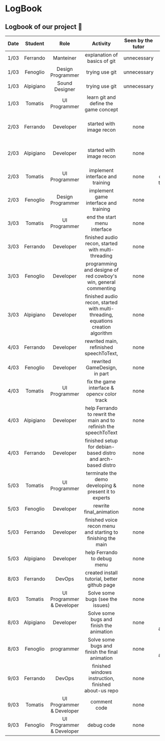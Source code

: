 # LogBook

## Logbook of our project :rocket:

| Date | Student | Role | Activity | Seen by the tutor | Note |
|:----:|:-------:|:----:|:--------:|:-----------------:|:----:|
|1/03| Ferrando  | Manteiner | explanation of basics of git|  unnecessary | |
|1/03| Fenoglio  | Design Programmer | trying use git | unnecessary | |
|1/03| Alpigiano | Sound Designer | trying use git | unnecessary| |
|1/03| Tomatis   | UI Programmer | learn git and define the game concept|| |
|2/03| Ferrando  | Developer | started with image recon | none | 3h opencv 3h meeting|
|2/03| Alpigiano | Developer | started with image recon | none | 3h opencv 3h meeting|
|2/03| Tomatis   | UI Programmer| implement interface and training | none | code to complete tomorrow
|2/03| Fenoglio  | Design Programmer| implement game interface and training | none | 3h code 3h meeting
|3/03| Tomatis   | UI Programmer| end the start menu interface | none | 6h
|3/03| Ferrando  | Developer | finished audio recon, started with multi-threading | none | 8h|
|3/03| Fenoglio  | Developer| programming and designe of red cowboy's win, general commenting| none | 6h|
|3/03| Alpigiano  | Developer |  finished audio recon, started with multi-threading, equations creation algorithm| none | 8h|
|4/03| Ferrando | Developer | rewrited main, refinished speechToText, | none |6h|
|4/03| Fenoglio | Developer | rewrited GameDesign, in part | none |6h|
|4/03| Tomatis | UI Programmer | fix the game interface & opencv color track | none | 6h |
|4/03| Alpigiano | Developer | help Ferrando to rewrit the main and to refinish the speechToText | none |6h|
|4/03| Ferrando | Developer | finished setup for debian-based distro and arch-based distro| none | 2h|
|5/03| Tomatis | UI Programmer | terminate the demo developing & present it to experts | none | 6h + 2H
|5/03| Fenoglio | Developer | rewrite final_animation | none | 6h + 2H
|5/03| Ferrando | Developer | finished voice recon menu and starting to finishing the main| none | 6h + 2h|
|5/03| Alpigiano | Developer | help Ferrando to debug menu| none | 6h |
|8/03| Ferrando | DevOps | created install tutorial, better github page| none | 6h |
|8/03| Tomatis | UI Programmer & Developer| Solve some bugs (see the issues) | none | 6h |
|8/03| Alpigiano | Developer| Solve some bugs and finish the animation | none | 6h + 3h in the afternoon |
|8/03| Fenoglio| programmer | Solve some bugs and finish the final animation | none | 6h + 3h in the afternoon|
|9/03| Ferrando | DevOps | finished windows instruction, finished about-us repo| none | 6h |
|9/03| Tomatis| UI Programmer & Developer | comment code | none | 6h |
|9/03| Fenoglio| UI Programmer & Developer | debug code | none | 6h |
